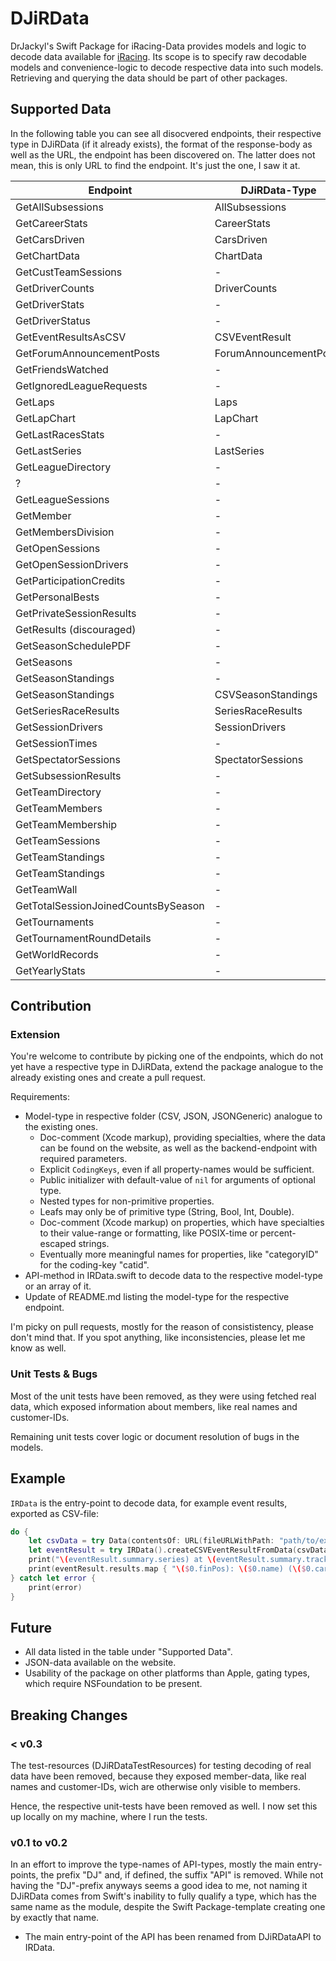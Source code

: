 # DJiRData

DrJackyl's Swift Package for iRacing-Data provides models and logic to decode data available for [iRacing](https://www.iracing.com). Its scope is to specify raw decodable models and convenience-logic to decode respective data into such models. Retrieving and querying the data should be part of other packages.

## Supported Data

In the following table you can see all disocvered endpoints, their respective type in DJiRData (if it already exists), the format of the response-body as well as the URL, the endpoint has been discovered on. The latter does not mean, this is only URL to find the endpoint. It's just the one, I saw it at.

| Endpoint                            | DJiRData-Type          | Fromat       | Discovered on |
| ----------------------------------- | ---------------------- | :----------: | ------------- |
| GetAllSubsessions                   | AllSubsessions         | JSON         | [EventResult.do](https://members.iracing.com/membersite/member/EventResult.do) |
| GetCareerStats                      | CareerStats            | JSON         | [CareerStats.do](https://members.iracing.com/membersite/member/CareerStats.do) |
| GetCarsDriven                       | CarsDriven             | JSON         | [CareerStats.do](https://members.iracing.com/membersite/member/CareerStats.do) |
| GetChartData                        | ChartData              | JSON         | [CareerStats.do](https://members.iracing.com/membersite/member/CareerStats.do) |
| GetCustTeamSessions                 | -                      | ?            | [MyTeamsActive.do](https://members.iracing.com/membersite/member/MyTeamsActive.do) |
| GetDriverCounts                     | DriverCounts           | JSON         | [Home.do](https://members.iracing.com/membersite/member/Home.do) |
| GetDriverStats                      | -                      | JSON/Generic | [DriverLookup.do](https://members.iracing.com/membersite/member/DriverLookup.do) |
| GetDriverStatus                     | -                      | JSON         | [Home.do](https://members.iracing.com/membersite/member/Home.do) |
| GetEventResultsAsCSV                | CSVEventResult         | CSV          | [EventResult.do](https://members.iracing.com/membersite/member/EventResult.do) |
| GetForumAnnouncementPosts           | ForumAnnouncementPosts | JSON         | [Home.do](https://members.iracing.com/membersite/member/Home.do) |
| GetFriendsWatched                   | -                      | JSON         | [Home.do](https://members.iracing.com/membersite/member/Home.do) |
| GetIgnoredLeagueRequests            | -                      | JSON         | [ignored_league_requests.jsp](https://members.iracing.com/membersite/member/ignored_league_requests.jsp) |
| GetLaps                             | Laps                   | JSON         | [eventresult_laps.jsp](https://members.iracing.com/membersite/member/eventresult_laps.jsp) |
| GetLapChart                         | LapChart               | JSON         | [eventresult_lapchart.jsp](https://members.iracing.com/membersite/member/eventresult_lapchart.jsp) |
| GetLastRacesStats                   | -                      | JSON         | [CareerStats.do](https://members.iracing.com/membersite/member/CareerStats.do) |
| GetLastSeries                       | LastSeries             | JSON         | [CareerStats.do](https://members.iracing.com/membersite/member/CareerStats.do) |
| GetLeagueDirectory                  | -                      | JSON/Generic | [LeagueDirectory.do](https://members.iracing.com/membersite/member/LeagueDirectory.do) |
| ?                                   | -                      | ?            | [LeagueInvites.do](https://members.iracing.com/membersite/member/LeagueInvites.do) |
| GetLeagueSessions                   | -                      | JSON         | [LeagueSessions.do](https://members.iracing.com/membersite/member/LeagueSessions.do) |
| GetMember                           | -                      | JSON         | [Home.do](https://members.iracing.com/membersite/member/Home.do) |
| GetMembersDivision                  | -                      | JSON         | [statsseries.jsp](https://members.iracing.com/membersite/member/statsseries.jsp) |
| GetOpenSessions                     | -                      | JSON/Generic | [SeriesSessions.do](https://members.iracing.com/membersite/member/SeriesSessions.do) |
| GetOpenSessionDrivers               | -                      | JSON         | [SeriesSessions.do](https://members.iracing.com/membersite/member/SeriesSessions.do) |
| GetParticipationCredits             | -                      | JSON         | [CareerStats.do](https://members.iracing.com/membersite/member/CareerStats.do) |
| GetPersonalBests                    | -                      | JSON         | [CareerStats.do](https://members.iracing.com/membersite/member/CareerStats.do) |
| GetPrivateSessionResults            | -                      | JSON/Generic | [hostedresults.jsp](https://members.iracing.com/membersite/member/hostedresults.jsp) |
| GetResults (discouraged)            | -                      | JSON/Generic | [results.jsp](https://members.iracing.com/membersite/member/results.jsp) |
| GetSeasonSchedulePDF                | -                      | PDF          | [Home.do](https://members.iracing.com/membersite/member/Home.do) |
| GetSeasons                          | -                      | JSON         | [SeriesStandings.do](https://members.iracing.com/membersite/member/SeriesStandings.do) |
| GetSeasonStandings                  | -                      | JSON/Generic | [SeriesStandings.do](https://members.iracing.com/membersite/member/SeriesStandings.do) |
| GetSeasonStandings                  | CSVSeasonStandings     | CSV          | [SeriesStandings.do](https://members.iracing.com/membersite/member/SeriesStandings.do) |
| GetSeriesRaceResults                | SeriesRaceResults      | JSON/Generic | [SeriesRaceResults.do](https://members.iracing.com/membersite/member/SeriesRaceResults.do) |
| GetSessionDrivers                   | SessionDrivers         | JSON         | [spectator.jsp](https://members.iracing.com/membersite/member/spectator.jsp) |
| GetSessionTimes                     | -                      | JSON/Generic | [SeriesSessions.do](https://members.iracing.com/membersite/member/SeriesSessions.do) |
| GetSpectatorSessions                | SpectatorSessions      | JSON         | [spectator.jsp](https://members.iracing.com/membersite/member/spectator.jsp) |
| GetSubsessionResults                | -                      | JSON         | [EventResult.do](https://members.iracing.com/membersite/member/EventResult.do) |
| GetTeamDirectory                    | -                      | JSON/Generic | [MyTeamsAll.do](https://members.iracing.com/membersite/member/MyTeamsAll.do) |
| GetTeamMembers                      | -                      | JSON         | [MyTeams.do](https://members.iracing.com/membersite/member/MyTeams.do) |
| GetTeamMembership                   | -                      | JSON         | [MyTeams.do](https://members.iracing.com/membersite/member/MyTeams.do) |
| GetTeamSessions                     | -                      | ?            | [MyTeams.do](https://members.iracing.com/membersite/member/MyTeams.do) |
| GetTeamStandings                    | -                      | JSON         | [statsseries_team.jsp](https://members.iracing.com/membersite/member/statsseries_team.jsp) |
| GetTeamStandings                    | -                      | CSV          | [statsseries_team.jsp](https://members.iracing.com/membersite/member/statsseries_team.jsp) |
| GetTeamWall                         | -                      | JSON         | [MyTeams.do](https://members.iracing.com/membersite/member/MyTeams.do) |
| GetTotalSessionJoinedCountsBySeason | -                      | (JSON)       | [Series.do](https://members.iracing.com/membersite/member/Series.do) |
| GetTournaments                      | -                      | JSON         | [tourneyresults.jsp](https://members.iracing.com/membersite/member/tourneyresults.jsp) |
| GetTournamentRoundDetails           | -                      | JSON         | [tourneyresults.jsp](https://members.iracing.com/membersite/member/tourneyresults.jsp) |
| GetWorldRecords                     | -                      | JSON/Generic | [worldrecords.jsp](https://members.iracing.com/membersite/member/worldrecords.jsp) |
| GetYearlyStats                      | -                      | JSON         | [CareerStats.do](https://members.iracing.com/membersite/member/CareerStats.do) |

## Contribution

### Extension

You're welcome to contribute by picking one of the endpoints, which do not yet have a respective type in DJiRData, extend the package analogue to the already existing ones and create a pull request.

Requirements:

* Model-type in respective folder (CSV, JSON, JSONGeneric) analogue to the existing ones.
  * Doc-comment (Xcode markup), providing specialties, where the data can be found on the website, as well as the backend-endpoint with required parameters.
  * Explicit `CodingKeys`, even if all property-names would be sufficient.
  * Public initializer with default-value of `nil` for arguments of optional type.
  * Nested types for non-primitive properties.
  * Leafs may only be of primitive type (String, Bool, Int, Double).
  * Doc-comment (Xcode markup) on properties, which have specialties to their value-range or formatting, like POSIX-time or percent-escaped strings.
  * Eventually more meaningful names for properties, like "categoryID" for the coding-key "catid".
* API-method in IRData.swift to decode data to the respective model-type or an array of it.
* Update of README.md listing the model-type for the respective endpoint.

I'm picky on pull requests, mostly for the reason of consististency, please don't mind that. If you spot anything, like inconsistencies, please let me know as well.

### Unit Tests & Bugs

Most of the unit tests have been removed, as they were using fetched real data, which exposed information about members, like real names and customer-IDs.

Remaining unit tests cover logic or document resolution of bugs in the models.

## Example

`IRData` is the entry-point to decode data, for example event results, exported as CSV-file:

```swift
do {
    let csvData = try Data(contentsOf: URL(fileURLWithPath: "path/to/exported.csv"))
    let eventResult = try IRData().createCSVEventResultFromData(csvData)
    print("\(eventResult.summary.series) at \(eventResult.summary.track)")
    print(eventResult.results.map { "\($0.finPos): \($0.name) (\($0.car))"}.joined(separator: "\n") )
} catch let error {
    print(error)
}
```

## Future

* All data listed in the table under "Supported Data".
* JSON-data available on the website.
* Usability of the package on other platforms than Apple, gating types, which require NSFoundation to be present.

## Breaking Changes

### &lt; v0.3

The test-resources (DJiRDataTestResources) for testing decoding of real data have been removed, because they exposed member-data, like real names and customer-IDs, wich are otherwise only visible to members.

Hence, the respective unit-tests have been removed as well. I now set this up locally on my machine, where I run the tests.

### v0.1 to v0.2

In an effort to improve the type-names of API-types, mostly the main entry-points, the prefix "DJ" and, if defined, the suffix "API" is removed. While not having the "DJ"-prefix anyways seems a good idea to me, not naming it DJiRData comes from Swift's inability to fully qualify a type, which has the same name as the module, despite the Swift Package-template creating one by exactly that name. 

* The main entry-point of the API has been renamed from DJiRDataAPI to IRData.
